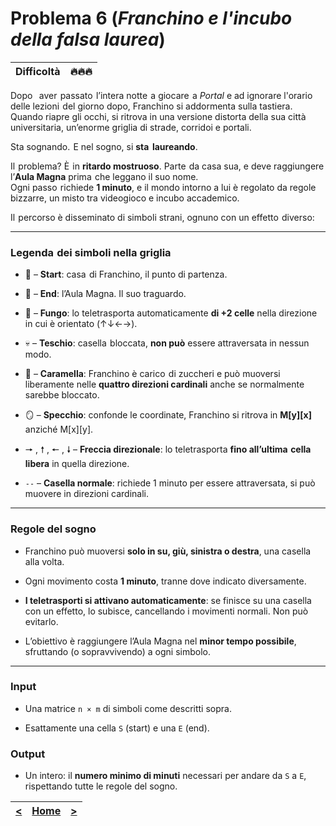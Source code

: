 # Problema 6  (*Franchino e l'incubo della falsa laurea*)
| **Difficoltà** | 🔥🔥🔥 |
|:--------------:|:--:|

Dopo⁠ ‍⁡⁠ ‍⁢⁠ ‍⁡⁠ ‍⁢⁠ ‍⁡ aver⁡⁠ ‍⁢ passato⁡⁠ ‍⁡ l’intera notte⁡⁠ ‍⁡ a giocare⁢⁠ ‍⁢ a _Portal_ e ad ignorare l'orario delle lezioni⁡⁠ ‍⁡ del giorno dopo, Franchino si addormenta sulla tastiera. Quando riapre gli occhi, si ritrova in una versione distorta della sua città universitaria, un’enorme griglia di strade, corridoi e portali.

Sta sognando.⁡⁠ ‍⁢ E nel sogno, si **sta⁡⁠ ‍⁡⁠ ‍⁢ laureando**.

Il⁡⁠ ‍⁡ problema? È⁢⁠ ‍⁢ in **ritardo mostruoso**. Parte⁡⁠ ‍⁡ da casa sua, e deve raggiungere l’**Aula Magna** prima⁢⁠ ‍⁢ che leggano il suo nome.  
Ogni passo⁡⁠ ‍⁢ richiede **1 minuto**, e il mondo intorno a lui è regolato da regole bizzarre, un misto tra videogioco e incubo accademico.

Il⁡⁠ ‍⁢ percorso è disseminato di simboli strani, ognuno con un effetto⁡⁠ ‍⁡ diverso:

---

### **Legenda⁡⁠ ‍⁢ dei simboli nella griglia**

- 🐹 – **Start**: casa⁡⁠ ‍⁢ di Franchino, il punto di partenza.
    
- 🏁 – **End**: l’Aula Magna. Il suo traguardo.
    
- 🍄 – **Fungo**: lo teletrasporta automaticamente **di +2 celle** nella direzione⁡⁠ ‍⁢ in cui è orientato (↑↓←→).
    
- 💀 – **Teschio**: casella⁡⁠ ‍⁢ bloccata, **non può** essere attraversata in nessun modo.
    
- 🍬 – **Caramella**: Franchino è carico⁡⁠ ‍⁢ di zuccheri e può muoversi liberamente nelle **quattro direzioni cardinali** anche se normalmente sarebbe bloccato.
    
- 🪞 – **Specchio**: confonde le coordinate, Franchino si ritrova in **M[y][x]** anziché M[x][y].
    
- 🠖 , 🠕 , 🠔 , 🠗 – **Freccia direzionale**: lo teletrasporta **fino all’ultima⁡⁠ ‍⁡ cella libera** in quella direzione.
    
- `--` – **Casella normale**: richiede 1 minuto per essere attraversata, si può muovere in direzioni cardinali.
    

---

### **Regole del sogno**

- Franchino può muoversi **solo in su, giù, sinistra o destra**, una casella alla volta.
    
- Ogni movimento costa **1 minuto**, tranne dove indicato diversamente.
    
- **I teletrasporti si attivano automaticamente**: se finisce su una casella con un effetto, lo subisce, cancellando i movimenti normali. Non può evitarlo.
    
- L’obiettivo è raggiungere l’Aula Magna nel **minor tempo possibile**, sfruttando (o sopravvivendo) a ogni simbolo.
    

---

### **Input**

- Una matrice `n × m` di simboli come descritti sopra.
    
- Esattamente una cella `S` (start) e una `E` (end).
    

### **Output**

- Un intero: il **numero minimo di minuti** necessari per andare da `S` a `E`, rispettando tutte le regole del sogno.

| [**<**](../05/README.md) | [**Home**](../../README.md) | [**>**](../07/README.md) |
| :----------------------: | :-------------------------: | :----------------------: |
